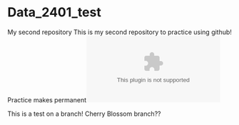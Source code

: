 # Data_2401_test
My second repository
This is my second repository to practice using github!
Practice makes permanent![Exit Ticket - Gabriel Rodriguez.zip](https://github.com/gabrielrdz90/Data_2401_test/files/7907526/Exit.Ticket.-.Gabriel.Rodriguez.zip)

This is a test on a branch! Cherry Blossom branch??
